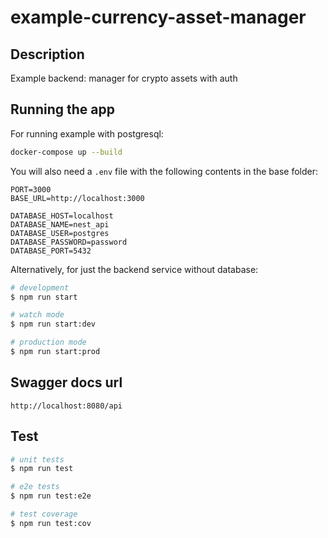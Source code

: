 # example-currency-asset-manager

## Description

Example backend: manager for crypto assets with auth

## Running the app

For running example with postgresql:

```bash
docker-compose up --build
```

You will also need a `.env` file with the following contents in the base folder:

```
PORT=3000
BASE_URL=http://localhost:3000

DATABASE_HOST=localhost
DATABASE_NAME=nest_api
DATABASE_USER=postgres
DATABASE_PASSWORD=password
DATABASE_PORT=5432
```

Alternatively, for just the backend service without database:

```bash
# development
$ npm run start

# watch mode
$ npm run start:dev

# production mode
$ npm run start:prod
```

## Swagger docs url

`http://localhost:8080/api`

## Test

```bash
# unit tests
$ npm run test

# e2e tests
$ npm run test:e2e

# test coverage
$ npm run test:cov
```
